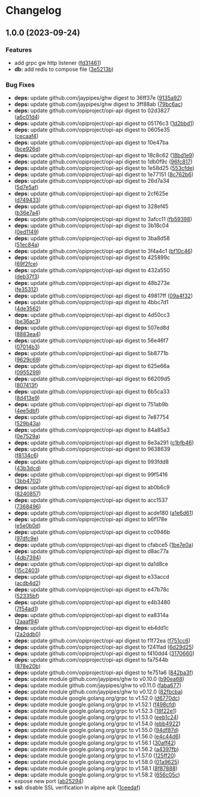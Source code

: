 # Changelog

## 1.0.0 (2023-09-24)


### Features

* add grpc gw http listener ([fd31461](https://github.com/glimchb/opi-smbios-bridge/commit/fd31461b59976f65ec871d220c6213f72ac979bd))
* **db:** add redis to compose file ([3e5213b](https://github.com/glimchb/opi-smbios-bridge/commit/3e5213b70266255b251f6a590797b0e7a6129a44))


### Bug Fixes

* **deps:** update github.com/jaypipes/ghw digest to 36ff37e ([9135a92](https://github.com/glimchb/opi-smbios-bridge/commit/9135a924c8bf7ab4f0bc267c5294ed57fd9c4904))
* **deps:** update github.com/jaypipes/ghw digest to 3ff88ab ([79bc6ac](https://github.com/glimchb/opi-smbios-bridge/commit/79bc6ac37b655d178fb6ae75b0049a8dc37dfe7f))
* **deps:** update github.com/opiproject/opi-api digest to 02d3827 ([a6c01d4](https://github.com/glimchb/opi-smbios-bridge/commit/a6c01d4a8b19c2592dfdcf0ffac81f06a36814f8))
* **deps:** update github.com/opiproject/opi-api digest to 05176c3 ([1d2bbd1](https://github.com/glimchb/opi-smbios-bridge/commit/1d2bbd19628698f710526a2b19d7059a53a830f3))
* **deps:** update github.com/opiproject/opi-api digest to 0605e35 ([cecaaf4](https://github.com/glimchb/opi-smbios-bridge/commit/cecaaf48927f6321953fdfb26ae13ccd020346ac))
* **deps:** update github.com/opiproject/opi-api digest to 10e47ba ([bce926d](https://github.com/glimchb/opi-smbios-bridge/commit/bce926da71f53cf62a5b3d9e085d4cf164cbac34))
* **deps:** update github.com/opiproject/opi-api digest to 18c8c62 ([18bd1e9](https://github.com/glimchb/opi-smbios-bridge/commit/18bd1e9f74d5b28f0a5de195db251a946b41b7b0))
* **deps:** update github.com/opiproject/opi-api digest to 1db0f9c ([96fc817](https://github.com/glimchb/opi-smbios-bridge/commit/96fc817e987dfc145c08d488c59136d2d00ebdd0))
* **deps:** update github.com/opiproject/opi-api digest to 1e58d25 ([553cfde](https://github.com/glimchb/opi-smbios-bridge/commit/553cfde59973643eff110ddeb92414d6d3bec6b9))
* **deps:** update github.com/opiproject/opi-api digest to 1e77151 ([8c762b6](https://github.com/glimchb/opi-smbios-bridge/commit/8c762b61e6ecf8a9c7905d401e5e6e0efaa76650))
* **deps:** update github.com/opiproject/opi-api digest to 26d7a34 ([5d7e5af](https://github.com/glimchb/opi-smbios-bridge/commit/5d7e5af67e0045f97be3d4ee47f7e085c8281188))
* **deps:** update github.com/opiproject/opi-api digest to 2cf625e ([d749433](https://github.com/glimchb/opi-smbios-bridge/commit/d7494335866a1d95da4a035371a0abee0f8986f4))
* **deps:** update github.com/opiproject/opi-api digest to 328ef45 ([b36e7a4](https://github.com/glimchb/opi-smbios-bridge/commit/b36e7a4b727b80e0f46e2ff276967b4513f8c400))
* **deps:** update github.com/opiproject/opi-api digest to 3afcc11 ([fb59398](https://github.com/glimchb/opi-smbios-bridge/commit/fb59398be4581b178092578979b898f1b367e315))
* **deps:** update github.com/opiproject/opi-api digest to 3b18c04 ([0ed1149](https://github.com/glimchb/opi-smbios-bridge/commit/0ed114954e97101a2628223cd77a364831c6d709))
* **deps:** update github.com/opiproject/opi-api digest to 3ba8d58 ([51ec84a](https://github.com/glimchb/opi-smbios-bridge/commit/51ec84a5e36be224a0ff8f6dd5ec35da486f339c))
* **deps:** update github.com/opiproject/opi-api digest to 3f4a4c1 ([bf10c46](https://github.com/glimchb/opi-smbios-bridge/commit/bf10c46347450743a91c6c272292957e9393ed8e))
* **deps:** update github.com/opiproject/opi-api digest to 425899c ([69f2fce](https://github.com/glimchb/opi-smbios-bridge/commit/69f2fce996fb508442c122ab9615368cac26231b))
* **deps:** update github.com/opiproject/opi-api digest to 432a550 ([deb37f3](https://github.com/glimchb/opi-smbios-bridge/commit/deb37f3c455c3d8d84b40ec4e3f7763ec40a99e0))
* **deps:** update github.com/opiproject/opi-api digest to 48b273e ([fe35312](https://github.com/glimchb/opi-smbios-bridge/commit/fe3531272013fefe36b216be8bcde8109122c27e))
* **deps:** update github.com/opiproject/opi-api digest to 49817ff ([09a4f32](https://github.com/glimchb/opi-smbios-bridge/commit/09a4f327557cb51810c6f39ecf9e02b1fd00ef7f))
* **deps:** update github.com/opiproject/opi-api digest to 4bbc7d1 ([4de3562](https://github.com/glimchb/opi-smbios-bridge/commit/4de3562c58480d8459d069e32243ead944832f13))
* **deps:** update github.com/opiproject/opi-api digest to 4d50cc3 ([be36ac3](https://github.com/glimchb/opi-smbios-bridge/commit/be36ac3c7a81c9cf369384f9bda12d487de92a5d))
* **deps:** update github.com/opiproject/opi-api digest to 507ed8d ([8883ea4](https://github.com/glimchb/opi-smbios-bridge/commit/8883ea49e063aab9598be85a1a75da8db506ff85))
* **deps:** update github.com/opiproject/opi-api digest to 56e46f7 ([07014b3](https://github.com/glimchb/opi-smbios-bridge/commit/07014b357118f627d6ea1a3f31551e8c39ac11cf))
* **deps:** update github.com/opiproject/opi-api digest to 5b8771b ([9629c69](https://github.com/glimchb/opi-smbios-bridge/commit/9629c69752617d5264e3235677affca2f0e75808))
* **deps:** update github.com/opiproject/opi-api digest to 625e66a ([0955299](https://github.com/glimchb/opi-smbios-bridge/commit/0955299325685e3a407cf6329ab9d33e6cbe66c3))
* **deps:** update github.com/opiproject/opi-api digest to 66209d5 ([807413f](https://github.com/glimchb/opi-smbios-bridge/commit/807413f085081161cad3f4c5aa823204ff4ed1a2))
* **deps:** update github.com/opiproject/opi-api digest to 6b5ca33 ([8d413e9](https://github.com/glimchb/opi-smbios-bridge/commit/8d413e9fa611d30dfe31e7ac1b697d41bd0f5b06))
* **deps:** update github.com/opiproject/opi-api digest to 751ab9b ([4ee5dbf](https://github.com/glimchb/opi-smbios-bridge/commit/4ee5dbf1bcfe02e61ca2b5b687717032fb8fc738))
* **deps:** update github.com/opiproject/opi-api digest to 7e87754 ([529b43a](https://github.com/glimchb/opi-smbios-bridge/commit/529b43a24315efad8094ee1b3fe80ef654e7832c))
* **deps:** update github.com/opiproject/opi-api digest to 84a85a3 ([0e7529a](https://github.com/glimchb/opi-smbios-bridge/commit/0e7529a04eae598d9bd18a60262733d6c292dcc5))
* **deps:** update github.com/opiproject/opi-api digest to 8e3a291 ([c1bfb46](https://github.com/glimchb/opi-smbios-bridge/commit/c1bfb463f83b3054e67356dd6e0a228c8e171c68))
* **deps:** update github.com/opiproject/opi-api digest to 9638639 ([f8134c6](https://github.com/glimchb/opi-smbios-bridge/commit/f8134c6dd336e0e87f9986c686b18afbe6c475b8))
* **deps:** update github.com/opiproject/opi-api digest to 993fdd8 ([43b3dcd](https://github.com/glimchb/opi-smbios-bridge/commit/43b3dcda57caadd83cbc444d629562fb77c717a9))
* **deps:** update github.com/opiproject/opi-api digest to 99f5416 ([3bb4702](https://github.com/glimchb/opi-smbios-bridge/commit/3bb4702f893ff7ea1c206d2b6c18ca09668299d5))
* **deps:** update github.com/opiproject/opi-api digest to ab0b6c9 ([8240857](https://github.com/glimchb/opi-smbios-bridge/commit/82408571f6bd36c2b24d2b193d2369e63d8c4003))
* **deps:** update github.com/opiproject/opi-api digest to acc1537 ([7368496](https://github.com/glimchb/opi-smbios-bridge/commit/73684963a764a5b873d78d1b890be8b89d6ca5c9))
* **deps:** update github.com/opiproject/opi-api digest to acde180 ([a1e6d61](https://github.com/glimchb/opi-smbios-bridge/commit/a1e6d6149426680fc1ebb7b618721cccf1503a34))
* **deps:** update github.com/opiproject/opi-api digest to b6f178e ([e5e0b0d](https://github.com/glimchb/opi-smbios-bridge/commit/e5e0b0d7d5f3ec47e4dc97fbcbf3cda33de595a0))
* **deps:** update github.com/opiproject/opi-api digest to cc0946b ([97dfc9e](https://github.com/glimchb/opi-smbios-bridge/commit/97dfc9e987ee00eaf7dbebd8b84b7e0f776f69ff))
* **deps:** update github.com/opiproject/opi-api digest to cfabce5 ([1be7e0a](https://github.com/glimchb/opi-smbios-bridge/commit/1be7e0a15dd7deca2f367256aaa86e943b03b297))
* **deps:** update github.com/opiproject/opi-api digest to d8ac77a ([4db7394](https://github.com/glimchb/opi-smbios-bridge/commit/4db739456e32bad8a811f4e331e0e38259a22995))
* **deps:** update github.com/opiproject/opi-api digest to da1d8ce ([15c2403](https://github.com/glimchb/opi-smbios-bridge/commit/15c2403013125abaf8a9d55854be0e5ad00446a0))
* **deps:** update github.com/opiproject/opi-api digest to e33accd ([acdb4d2](https://github.com/glimchb/opi-smbios-bridge/commit/acdb4d28e0fcddbce108e568b19b5d6f1cd60b55))
* **deps:** update github.com/opiproject/opi-api digest to e47b78c ([52335bf](https://github.com/glimchb/opi-smbios-bridge/commit/52335bf26d836d989d5987431815517a017f77c8))
* **deps:** update github.com/opiproject/opi-api digest to e4b3480 ([7f54ad1](https://github.com/glimchb/opi-smbios-bridge/commit/7f54ad1406fdec92a61f7e141833df12caa11759))
* **deps:** update github.com/opiproject/opi-api digest to ea8314a ([2aaaf94](https://github.com/glimchb/opi-smbios-bridge/commit/2aaaf941417faaddc14c894d0cb5947a8f568652))
* **deps:** update github.com/opiproject/opi-api digest to eb4dd1c ([2a2ddb0](https://github.com/glimchb/opi-smbios-bridge/commit/2a2ddb0438bb4cd17d6e3dcdf6c473634198d8e1))
* **deps:** update github.com/opiproject/opi-api digest to f1f72ea ([f751cc6](https://github.com/glimchb/opi-smbios-bridge/commit/f751cc6bc4772ae49312c5309329296b45feab4f))
* **deps:** update github.com/opiproject/opi-api digest to f241fad ([6d29d25](https://github.com/glimchb/opi-smbios-bridge/commit/6d29d2555383d9b1d76c1a1bd7035e7a89003dab))
* **deps:** update github.com/opiproject/opi-api digest to f410dd4 ([3170660](https://github.com/glimchb/opi-smbios-bridge/commit/3170660af26f45fcbc844dcde70e306eaa1752cb))
* **deps:** update github.com/opiproject/opi-api digest to fa7544b ([878e20b](https://github.com/glimchb/opi-smbios-bridge/commit/878e20bdecbc1462d2eb7f9205c1c9465c4ffd58))
* **deps:** update github.com/opiproject/opi-api digest to fe751a6 ([842ba3f](https://github.com/glimchb/opi-smbios-bridge/commit/842ba3fdd025cd80a26ef35477b6b2fbe4531971))
* **deps:** update module github.com/jaypipes/ghw to v0.10.0 ([b90ea68](https://github.com/glimchb/opi-smbios-bridge/commit/b90ea684391b5abc70d6ff7f38b74d59adf659f3))
* **deps:** update module github.com/jaypipes/ghw to v0.11.0 ([faba677](https://github.com/glimchb/opi-smbios-bridge/commit/faba677858e10aa283ff9a3bf8c7473c5a0bfa76))
* **deps:** update module github.com/jaypipes/ghw to v0.12.0 ([82fbcba](https://github.com/glimchb/opi-smbios-bridge/commit/82fbcbaf832d97f3356692475852620da3f8079c))
* **deps:** update module google.golang.org/grpc to v1.52.0 ([d6770dc](https://github.com/glimchb/opi-smbios-bridge/commit/d6770dc0dbbf69283d8f9e6c6f73d3fc3a6b9847))
* **deps:** update module google.golang.org/grpc to v1.52.1 ([f498cfd](https://github.com/glimchb/opi-smbios-bridge/commit/f498cfd8d35d2ae1b3ea02919bfcef016c018da9))
* **deps:** update module google.golang.org/grpc to v1.52.3 ([18f22e1](https://github.com/glimchb/opi-smbios-bridge/commit/18f22e181b6af2dd6e6b86009dbeb12adab3dc35))
* **deps:** update module google.golang.org/grpc to v1.53.0 ([eeb1c24](https://github.com/glimchb/opi-smbios-bridge/commit/eeb1c2489dee91e126874d49988ccb734be44d79))
* **deps:** update module google.golang.org/grpc to v1.54.0 ([ebb4922](https://github.com/glimchb/opi-smbios-bridge/commit/ebb49221fbc8ac22084fb53ed1b8bd027f04ae4f))
* **deps:** update module google.golang.org/grpc to v1.55.0 ([94df87d](https://github.com/glimchb/opi-smbios-bridge/commit/94df87d39215c6aea1e19ccde19f9e02c67a2bfe))
* **deps:** update module google.golang.org/grpc to v1.56.0 ([e4c44d6](https://github.com/glimchb/opi-smbios-bridge/commit/e4c44d64078afeb365157c1ced270ef7056e193e))
* **deps:** update module google.golang.org/grpc to v1.56.1 ([30aff42](https://github.com/glimchb/opi-smbios-bridge/commit/30aff42858aa5596b210413bd0051cbe2c7eed86))
* **deps:** update module google.golang.org/grpc to v1.56.2 ([a4397fb](https://github.com/glimchb/opi-smbios-bridge/commit/a4397fbfd8002a0a310b49f95388fa3229a5df81))
* **deps:** update module google.golang.org/grpc to v1.57.0 ([125ff20](https://github.com/glimchb/opi-smbios-bridge/commit/125ff20e4798774c707345b6e7293a74c7f7c378))
* **deps:** update module google.golang.org/grpc to v1.58.0 ([01a9625](https://github.com/glimchb/opi-smbios-bridge/commit/01a96254ea12b99e9201f6b4cc27dc6243ecf580))
* **deps:** update module google.golang.org/grpc to v1.58.1 ([8f87888](https://github.com/glimchb/opi-smbios-bridge/commit/8f87888d3542c735465f3f0cbd0b3e72bd7303c5))
* **deps:** update module google.golang.org/grpc to v1.58.2 ([656c05c](https://github.com/glimchb/opi-smbios-bridge/commit/656c05ce360ec69c3cb908cc444135550457bd1f))
* expose new port ([ab25294](https://github.com/glimchb/opi-smbios-bridge/commit/ab252947b426cc6dc173803f96d7b3b2f5d7a89c))
* **ssl:** disable SSL verification in alpine apk ([1ceedaf](https://github.com/glimchb/opi-smbios-bridge/commit/1ceedafee5db620c57d784253306102f0a42d9db))
